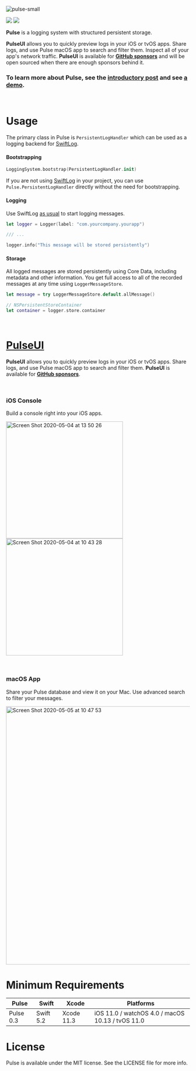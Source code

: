 ![pulse-small](https://user-images.githubusercontent.com/1567433/106982746-a6d5fe80-6732-11eb-8202-796d8e62db13.png)

<p align="left">
<img src="https://img.shields.io/badge/platforms-iOS%2C%20macOS%2C%20watchOS%2C%20tvOS-lightgrey.svg">
<img src="https://github.com/kean/Pulse/workflows/CI/badge.svg">
</p>

**Pulse** is a logging system with structured persistent storage.

**PulseUI** allows you to quickly preview logs in your iOS or tvOS apps. Share logs, and use Pulse macOS app to search and filter them. Inspect all of your app's network traffic. **PulseUI** is available for [**GitHub sponsors**](https://github.com/sponsors/kean) and will be open sourced when there are enough sponsors behind it.

### To learn more about Pulse, see the [introductory post](https://kean.blog/post/pulse) and see [a demo](https://www.youtube.com/watch?v=17oQ9MF8Pq8).

<br/>

# Usage

The primary class in Pulse is `PersistentLogHandler` which can be used as a logging backend for [SwiftLog](https://github.com/apple/swift-log).

#### Bootstrapping

```swift
LoggingSystem.bootstrap(PersistentLogHandler.init)
```

If you are not using [SwiftLog](https://github.com/apple/swift-log) in your project, you can use `Pulse.PersistentLogHandler` directly without the need for bootstrapping.

#### Logging

Use SwiftLog [as usual](https://github.com/apple/swift-log#lets-log) to start logging messages.

```swift
let logger = Logger(label: "com.yourcompany.yourapp")

/// ...

logger.info("This message will be stored persistently")
```

#### Storage

All logged messages are stored persistently using Core Data, including metadata and other information. You get full access to all of the recorded messages at any time using `LoggerMessageStore`.

```swift
let message = try LoggerMessageStore.default.allMessage()

// NSPersistentStoreContainer
let container = logger.store.container
```

<br/>

# [PulseUI](https://github.com/kean/PulseUI)

**PulseUI** allows you to quickly preview logs in your iOS or tvOS apps. Share logs, and use Pulse macOS app to search and filter them. **PulseUI** is available for [**GitHub sponsors**](https://github.com/sponsors/kean).

<br/>

### iOS Console

Build a console right into your iOS apps.

<img width="320" alt="Screen Shot 2020-05-04 at 13 50 26" src="https://user-images.githubusercontent.com/1567433/106992308-1ef9ef80-6746-11eb-8892-7eddd560408f.png"> <img width="320" alt="Screen Shot 2020-05-04 at 10 43 28" src="https://user-images.githubusercontent.com/1567433/106415190-703f7180-641c-11eb-8f0a-2cc2ec189f79.png">

<br/>

### macOS App

Share your Pulse database and view it on your Mac. Use advanced search to filter your messages.

<img width="706" alt="Screen Shot 2020-05-05 at 10 47 53" src="https://user-images.githubusercontent.com/1567433/106982302-d0daf100-6731-11eb-83f7-8e483c65745d.png">


# Minimum Requirements

| Pulse          | Swift           | Xcode           | Platforms                                         |
|---------------|-----------------|-----------------|---------------------------------------------------|
| Pulse 0.3      | Swift 5.2       | Xcode 11.3      | iOS 11.0 / watchOS 4.0 / macOS 10.13 / tvOS 11.0  |

# License

Pulse is available under the MIT license. See the LICENSE file for more info.

